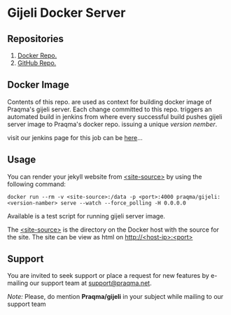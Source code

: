Gijeli Docker Server
=============
## Repositories

1. [Docker Repo.](https://registry.hub.docker.com/u/praqma/gijeli/)
2. [GitHub Repo.](https://github.com/Praqma/docker-gijeli.git)

## Docker Image

Contents of this repo. are used as context for building docker image of Praqma's gijeli server.
Each change committed to this repo. triggers an automated build in jenkins from where every successful build pushes gijeli server image to Praqma's docker repo. issuing a unique _version nember_.

visit our jenkins page for this job can be [here](http://code.praqma.net/ci/view/GiJeLi/job/GiJeLi%20Docker%20Server/)...

## Usage

You can render your jekyll website from [\<site-source>]() by using the following command:

```
docker run --rm -v <site-source>:/data -p <port>:4000 praqma/gijeli:<version-namber> serve --watch --force_polling -H 0.0.0.0

```

Available is a test script for running gijeli server image.

The [\<site-source>]() is the directory on the Docker host with the source for the site. The site can be view as html on [http://\<host-ip>:\<port>]()

## Support 

You are invited to seek support or place a request for new features by e-mailing our support team at [support@praqma.net](). 

_Note:_ Please, do mention **Praqma/gijeli** in your subject while mailing to our support team

